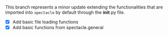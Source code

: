 This branch represents a minor update extending the functionalities that are imported into `spectacle` by default through the __init__.py file.

- [x] Add basic file loading functions
- [x] Add basic functions from spectacle.general
